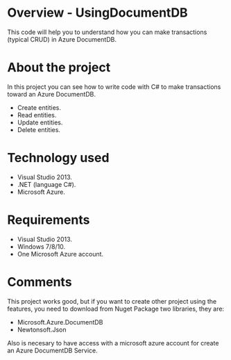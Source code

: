 # Overview - UsingDocumentDB
This code will help you to understand how you can make transactions (typical CRUD) in Azure DocumentDB.

# About the project
In this project you can see how to write code with C# to make transactions toward an Azure DocumentDB.

* Create entities.
* Read entities.
* Update entities.
* Delete entities.

# Technology used

* Visual Studio 2013.
* .NET (language C#).
* Microsoft Azure.

# Requirements

* Visual Studio 2013.
* Windows 7/8/10.
* One Microsoft Azure account.

# Comments

This project works good, but if you want to create other project using the features, you need to download from Nuget Package two libraries, they are:

* Microsoft.Azure.DocumentDB
* Newtonsoft.Json

Also is necesary to have access with a microsoft azure account for create an Azure DocumentDB Service.
